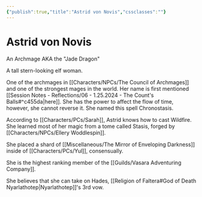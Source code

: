 ```yaml
---
{"publish":true,"title":"Astrid von Novis","cssclasses":""}
---
```


# Astrid von Novis
An Archmage AKA the "Jade Dragon"

A tall stern-looking elf woman. 

One of the archmages in [[Characters/NPCs/The Council of Archmages]] and one of the strongest mages in the world. Her name is first mentioned [[Session Notes - Reflections/06 - 1.25.2024 - The Count's Balls#^c455da\|here]]. She has the power to affect the flow of time, however, she cannot reverse it. She named this spell Chronostasis. 

According to [[Characters/PCs/Sarah]], Astrid knows how to cast Wildfire. She learned most of her magic from a tome called Stasis, forged by [[Characters/NPCs/Ellery Woddlespin]]. 

She placed a shard of [[Miscellaneous/The Mirror of Enveloping Darkness]] inside of [[Characters/PCs/Yul]], consensually. 

She is the highest ranking member of the [[Guilds/Vasara Adventuring Company]]. 

She believes that she can take on Hades, [[Religion of Faltera#God of Death Nyarlathotep\|Nyarlathotep]]'s 3rd vow. 